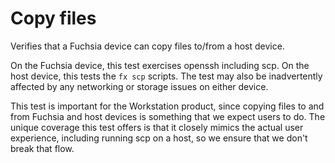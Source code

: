 # Copy files

Verifies that a Fuchsia device can copy files to/from a host device.

On the Fuchsia device, this test exercises openssh including scp. On the host
device, this tests the `fx scp` scripts. The test may also be inadvertently
affected by any networking or storage issues on either device.

This test is important for the Workstation product, since copying files to and
from Fuchsia and host devices is something that we expect users to do. The
unique coverage this test offers is that it closely mimics the actual user
experience, including running scp on a host, so we ensure that we don't break
that flow.
